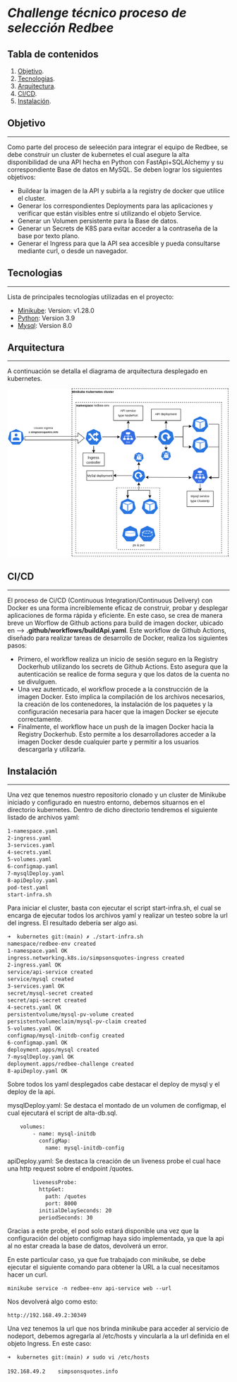# <em> Challenge técnico proceso de selección Redbee </em>

## Tabla de contenidos
1. [Objetivo](#objetivo).
2. [Tecnologias](#tecnologias).
3. [Arquitectura](#arquitectura).
4. [CI/CD](#cicd).
5. [Instalación](#instalacion).

## Objetivo
***
Como parte del proceso de seleeción para integrar el equipo de Redbee, se debe construir un cluster de kubernetes el cual asegure la alta disponibilidad de una API hecha en Python con FastApi+SQLAlchemy y su correspondiente Base de datos en MySQL.
Se deben lograr los siguientes objetivos:
* Buildear la imagen de la API y subirla a la registry de docker que utilice el cluster.
* Generar los correspondientes Deployments para las aplicaciones y verificar que están visibles entre sí utilizando el objeto Service.
* Generar un Volumen persistente para la Base de datos.
* Generar un Secrets de K8S para evitar acceder a la contraseña de la base por texto plano.
* Generar el Ingress para que la API sea accesible y pueda consultarse mediante curl, o desde un navegador.

## Tecnologias
***
Lista de principales tecnologías utilizadas en el proyecto:
* [Minikube](https://minikube.sigs.k8s.io/): Version: v1.28.0
* [Python](https://hub.docker.com/_/python): Version 3.9
* [Mysql](https://hub.docker.com/_/mysql): Version 8.0

## Arquitectura
***
A continuación se detalla el diagrama de arquitectura desplegado en kubernetes. 

![Diagrama de arquitectura](https://github.com/fidelgonzalezbisio/redbee-challenge-fidelgonzalez/blob/main/infra-diagram/kubernetes-infra.drawio.png)

## CI/CD
***
El proceso de Ci/CD (Continuous Integration/Continuous Delivery) con Docker es una forma increíblemente eficaz de construir, probar y desplegar aplicaciones de forma rápida y eficiente. En este caso, se crea de manera breve un Worflow de Github actions para build de imagen docker, ubicado en --> **.github/workflows/buildApi.yaml**. Este workflow de Github Actions, diseñado para realizar tareas de desarrollo de Docker, realiza los siguientes pasos:

* Primero, el workflow realiza un inicio de sesión seguro en la Registry Dockerhub utilizando los secrets de Github Actions. Esto asegura que la autenticación se realice de forma segura y que los datos de la cuenta no se divulguen.
* Una vez autenticado, el workflow procede a la construcción de la imagen Docker. Esto implica la compilación de los archivos necesarios, la creación de los contenedores, la instalación de los paquetes y la configuración necesaria para hacer que la imagen Docker se ejecute correctamente.
* Finalmente, el workflow hace un push de la imagen Docker hacia la Registry Dockerhub. Esto permite a los desarrolladores acceder a la imagen Docker desde cualquier parte y permitir a los usuarios descargarla y utilizarla.

## Instalación
***
Una vez que tenemos nuestro repositorio clonado y un cluster de Minikube iniciado y configurado en nuestro entorno, debemos situarnos en el directorio kubernetes. 
Dentro de dicho directorio tendremos el siguiente listado de archivos yaml:
```
1-namespace.yaml
2-ingress.yaml
3-services.yaml
4-secrets.yaml
5-volumes.yaml
6-configmap.yaml
7-mysqlDeploy.yaml
8-apiDeploy.yaml
pod-test.yaml
start-infra.sh
```

Para iniciar el cluster, basta con ejecutar el script start-infra.sh, el cual se encarga de ejecutar todos los archivos yaml y realizar un testeo sobre la url del ingress. El resultado debería ser algo asi.

```
➜  kubernetes git:(main) ✗ ./start-infra.sh 
namespace/redbee-env created
1-namespace.yaml OK
ingress.networking.k8s.io/simpsonsquotes-ingress created
2-ingress.yaml OK
service/api-service created
service/mysql created
3-services.yaml OK
secret/mysql-secret created
secret/api-secret created
4-secrets.yaml OK
persistentvolume/mysql-pv-volume created
persistentvolumeclaim/mysql-pv-claim created
5-volumes.yaml OK
configmap/mysql-initdb-config created
6-configmap.yaml OK
deployment.apps/mysql created
7-mysqlDeploy.yaml OK
deployment.apps/redbee-challenge created
8-apiDeploy.yaml OK
```

Sobre todos los yaml desplegados cabe destacar el deploy de mysql y el deploy de la api.

mysqlDeploy.yaml: 
    Se destaca el montado de un volumen de configmap, el cual ejecutará el script de alta-db.sql.
```
    volumes:
        - name: mysql-initdb
          configMap:
            name: mysql-initdb-config
```

apiDeploy.yaml:
    Se destaca la creación de un liveness probe el cual hace una http request sobre el endpoint /quotes.
```
        livenessProbe:
          httpGet:
            path: /quotes
            port: 8000
          initialDelaySeconds: 20
          periodSeconds: 30
```
Gracias a este probe, el pod solo estará disponible una vez que la configuración del objeto configmap haya sido implementada, ya que la api al no estar creada la base de datos, devolverá un error.

En este particular caso, ya que fue trabajado con minikube, se debe ejecutar el siguiente comando para obtener la URL a la cual necesitamos hacer un curl.
```
minikube service -n redbee-env api-service web --url
```
Nos devolverá algo como esto:
```
http://192.168.49.2:30349
```
Una vez tenemos la url que nos brinda minikube para acceder al servicio de nodeport, debemos agregarla al /etc/hosts y vincularla a la url definida en el objeto Ingress. En este caso:
```
➜  kubernetes git:(main) ✗ sudo vi /etc/hosts

192.168.49.2    simpsonsquotes.info
```

